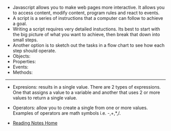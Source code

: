 - Javascript allows you to make web pages more interactive. It allows you to access content, modify content, program rules and react to events.
- A script is a series of instructions that a computer can follow to achieve a goal.
- Writing a script requires very detailed instuctions. Its best to start with the big picture of what you want to achieve, then  break that down into small steps.
- Another option is to sketch out the tasks in a flow chart to see how each step should operate.
- Objects:
- Properties:
- Events:
- Methods:
---
- Expresions: resuits in a single value. There are 2 types of expressions. One that assigns a value to a variable and another that uses 2 or more values to return a single value.
- Operators: allow you to create a single from one or more values. Examples of operators are math symbols i.e. -,+,*,/.

- [Reading Notes Home](https://vektur.github.io/reading-notes/)